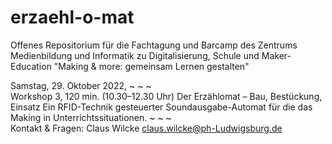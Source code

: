 # erzaehl-o-mat
Offenes Repositorium 
für die Fachtagung und Barcamp des Zentrums Medienbildung und Informatik zu Digitalisierung, Schule und Maker-Education
"Making & more: gemeinsam Lernen gestalten"

Samstag, 29. Oktober 2022,
~  ~  ~  
Workshop 3, 120 min. (10.30–12.30 Uhr)
Der Erzählomat – Bau, Bestückung, Einsatz
Ein RFID-Technik gesteuerter Soundausgabe-Automat für die das Making in Unterrichtssituationen.
~  ~  ~  
Kontakt & Fragen:
Claus Wilcke
claus.wilcke@ph-Ludwigsburg.de
